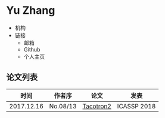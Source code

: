 # Yu Zhang

- 机构
- 链接
  - 邮箱
  - Github
  - 个人主页

## 论文列表

| 时间 | 作者序 | 论文 | 发表 |
|:-:|:-:|---|---|
| 2017.12.16 | No.08/13 | [Tacotron2](../Models/TTS2_Acoustic/2017.12.16_Tacotron2.md) | ICASSP 2018 |
